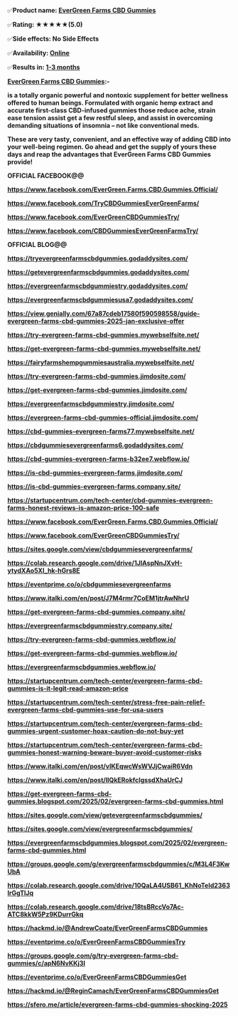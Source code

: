<p>✅<strong>Product name: <a href="https://www.facebook.com/EverGreen.Farms.CBD.Gummies.Official/">EverGreen Farms CBD Gummies</a></strong></p>
<p>✅<strong>Rating: ★★★★★(5.0)</strong></p>
<p>✅<strong>Side effects: No Side Effects</strong></p>
<p>✅<strong>Availability: <a href="https://www.facebook.com/EverGreen.Farms.CBD.Gummies.Official/">Online</a></strong></p>
<p>✅<strong>Results in: <a href="https://www.facebook.com/EverGreen.Farms.CBD.Gummies.Official/">1-3 months</a></strong></p>
<p><strong><strong><a href="https://www.facebook.com/EverGreen.Farms.CBD.Gummies.Official/">EverGreen Farms CBD Gummies</a>:</strong><strong>- </strong></strong></p>
<p><strong>is a totally organic powerful and nontoxic supplement for better wellness offered to human beings. Formulated with organic hemp extract and accurate first-class CBD-infused gummies those reduce ache, strain ease tension assist get a few restful sleep, and assist in overcoming demanding situations of insomnia &ndash; not like conventional meds.</strong></p>
<p><strong>These are very tasty, convenient, and an effective way of adding CBD into your well-being regimen. Go ahead and get the supply of yours these days and reap the advantages that EverGreen Farms CBD Gummies provide!</strong></p>
<p><strong><strong>OFFICIAL FACEBOOK@@</strong></strong></p>
<p><strong><strong><a href="https://www.facebook.com/EverGreen.Farms.CBD.Gummies.Official/">https://www.facebook.com/EverGreen.Farms.CBD.Gummies.Official/</a></strong></strong></p>
<p><strong><strong><a href="https://www.facebook.com/TryCBDGummiesEverGreenFarms/">https://www.facebook.com/TryCBDGummiesEverGreenFarms/</a></strong></strong></p>
<p><strong><strong><a href="https://www.facebook.com/EverGreenCBDGummiesTry/">https://www.facebook.com/EverGreenCBDGummiesTry/</a></strong></strong></p>
<p><strong><strong><a href="https://www.facebook.com/CBDGummiesEverGreenFarmsTry/">https://www.facebook.com/CBDGummiesEverGreenFarmsTry/</a></strong></strong></p>
<p><strong><strong>OFFICIAL </strong><strong>BLOG@</strong><strong>@</strong></strong></p>
<p><strong><strong><a href="https://tryevergreenfarmscbdgummies.godaddysites.com/">https://tryevergreenfarmscbdgummies.godaddysites.com/</a></strong></strong></p>
<p><strong><strong><a href="https://getevergreenfarmscbdgummies.godaddysites.com/">https://getevergreenfarmscbdgummies.godaddysites.com/</a></strong></strong></p>
<p><strong><strong><a href="https://evergreenfarmscbdgummiestry.godaddysites.com/">https://evergreenfarmscbdgummiestry.godaddysites.com/</a></strong></strong></p>
<p><strong><strong><a href="https://evergreenfarmscbdgummiesusa7.godaddysites.com/">https://evergreenfarmscbdgummiesusa7.godaddysites.com/</a></strong></strong></p>
<p><strong><strong><a href="https://view.genially.com/67a87cdeb17580f590598558/guide-evergreen-farms-cbd-gummies-2025-jan-exclusive-offer">https://view.genially.com/67a87cdeb17580f590598558/guide-evergreen-farms-cbd-gummies-2025-jan-exclusive-offer</a></strong></strong></p>
<p><strong><strong><a href="https://try-evergreen-farms-cbd-gummies.mywebselfsite.net/">https://try-evergreen-farms-cbd-gummies.mywebselfsite.net/</a></strong></strong></p>
<p><strong><strong><a href="https://get-evergreen-farms-cbd-gummies.mywebselfsite.net/">https://get-evergreen-farms-cbd-gummies.mywebselfsite.net/</a></strong></strong></p>
<p><strong><strong><a href="https://fairyfarmshempgummiesaustralia.mywebselfsite.net/">https://fairyfarmshempgummiesaustralia.mywebselfsite.net/</a></strong></strong></p>
<p><strong><strong><a href="https://try-evergreen-farms-cbd-gummies.jimdosite.com/">https://try-evergreen-farms-cbd-gummies.jimdosite.com/</a></strong></strong></p>
<p><strong><strong><a href="https://get-evergreen-farms-cbd-gummies.jimdosite.com/">https://get-evergreen-farms-cbd-gummies.jimdosite.com/</a></strong></strong></p>
<p><strong><strong><a href="https://evergreenfarmscbdgummiestry.jimdosite.com/">https://evergreenfarmscbdgummiestry.jimdosite.com/</a></strong></strong></p>
<p><strong><strong><a href="https://evergreen-farms-cbd-gummies-official.jimdosite.com/">https://evergreen-farms-cbd-gummies-official.jimdosite.com/</a></strong></strong></p>
<p><strong><strong><a href="https://cbd-gummies-evergreen-farms77.mywebselfsite.net/">https://cbd-gummies-evergreen-farms77.mywebselfsite.net/</a></strong></strong></p>
<p><strong><strong><a href="https://cbdgummiesevergreenfarms6.godaddysites.com/">https://cbdgummiesevergreenfarms6.godaddysites.com/</a></strong></strong></p>
<p><strong><strong><a href="https://cbd-gummies-evergreen-farms-b32ee7.webflow.io/">https://cbd-gummies-evergreen-farms-b32ee7.webflow.io/</a></strong></strong></p>
<p><strong><strong><a href="https://is-cbd-gummies-evergreen-farms.jimdosite.com/">https://is-cbd-gummies-evergreen-farms.jimdosite.com/</a></strong></strong></p>
<p><strong><strong><a href="https://is-cbd-gummies-evergreen-farms.company.site/">https://is-cbd-gummies-evergreen-farms.company.site/</a></strong></strong></p>
<p><strong><strong><a href="https://startupcentrum.com/tech-center/cbd-gummies-evergreen-farms-honest-reviews-is-amazon-price-100-safe">https://startupcentrum.com/tech-center/cbd-gummies-evergreen-farms-honest-reviews-is-amazon-price-100-safe</a></strong></strong></p>
<p><strong><strong><a href="https://www.facebook.com/EverGreen.Farms.CBD.Gummies.Official/">https://www.facebook.com/EverGreen.Farms.CBD.Gummies.Official/</a></strong></strong></p>
<p><strong><strong><a href="https://www.facebook.com/EverGreenCBDGummiesTry/">https://www.facebook.com/EverGreenCBDGummiesTry/</a></strong></strong></p>
<p><strong><strong><a href="https://sites.google.com/view/cbdgummiesevergreenfarms/">https://sites.google.com/view/cbdgummiesevergreenfarms/</a></strong></strong></p>
<p><strong><strong><a href="https://colab.research.google.com/drive/1JIAspNnJXvH-ytydXAo5Xl_hk-hGrs8E">https://colab.research.google.com/drive/1JIAspNnJXvH-ytydXAo5Xl_hk-hGrs8E</a></strong></strong></p>
<p><strong><strong><a href="https://eventprime.co/o/cbdgummiesevergreenfarms">https://eventprime.co/o/cbdgummiesevergreenfarms</a></strong></strong></p>
<p><strong><strong><a href="https://www.italki.com/en/post/J7M4rmr7CoEM1jtrAwNhrU">https://www.italki.com/en/post/J7M4rmr7CoEM1jtrAwNhrU</a></strong></strong></p>
<p><strong><strong><a href="https://get-evergreen-farms-cbd-gummies.company.site/">https://get-evergreen-farms-cbd-gummies.company.site/</a></strong></strong></p>
<p><strong><strong><a href="https://evergreenfarmscbdgummiestry.company.site/">https://evergreenfarmscbdgummiestry.company.site/</a></strong></strong></p>
<p><strong><strong><a href="https://try-evergreen-farms-cbd-gummies.webflow.io/">https://try-evergreen-farms-cbd-gummies.webflow.io/</a></strong></strong></p>
<p><strong><strong><a href="https://get-evergreen-farms-cbd-gummies.webflow.io/">https://get-evergreen-farms-cbd-gummies.webflow.io/</a></strong></strong></p>
<p><strong><strong><a href="https://evergreenfarmscbdgummies.webflow.io/">https://evergreenfarmscbdgummies.webflow.io/</a></strong></strong></p>
<p><strong><strong><a href="https://startupcentrum.com/tech-center/evergreen-farms-cbd-gummies-is-it-legit-read-amazon-price">https://startupcentrum.com/tech-center/evergreen-farms-cbd-gummies-is-it-legit-read-amazon-price</a></strong></strong></p>
<p><strong><strong><a href="https://startupcentrum.com/tech-center/stress-free-pain-relief-evergreen-farms-cbd-gummies-use-for-usa-users">https://startupcentrum.com/tech-center/stress-free-pain-relief-evergreen-farms-cbd-gummies-use-for-usa-users</a></strong></strong></p>
<p><strong><strong><a href="https://startupcentrum.com/tech-center/evergreen-farms-cbd-gummies-urgent-customer-hoax-caution-do-not-buy-yet">https://startupcentrum.com/tech-center/evergreen-farms-cbd-gummies-urgent-customer-hoax-caution-do-not-buy-yet</a></strong></strong></p>
<p><strong><strong><a href="https://startupcentrum.com/tech-center/evergreen-farms-cbd-gummies-honest-warning-beware-buyer-avoid-customer-risks">https://startupcentrum.com/tech-center/evergreen-farms-cbd-gummies-honest-warning-beware-buyer-avoid-customer-risks</a></strong></strong></p>
<p><strong><strong><a href="https://www.italki.com/en/post/vlKEqwcWsWVJjCwaiR6Vdn">https://www.italki.com/en/post/vlKEqwcWsWVJjCwaiR6Vdn</a></strong></strong></p>
<p><strong><strong><a href="https://www.italki.com/en/post/llQkERokfcIgssdXhaUrCJ">https://www.italki.com/en/post/llQkERokfcIgssdXhaUrCJ</a></strong></strong></p>
<p><strong><strong><a href="https://get-evergreen-farms-cbd-gummies.blogspot.com/2025/02/evergreen-farms-cbd-gummies.html">https://get-evergreen-farms-cbd-gummies.blogspot.com/2025/02/evergreen-farms-cbd-gummies.html</a></strong></strong></p>
<p><strong><strong><a href="https://sites.google.com/view/getevergreenfarmscbdgummies/">https://sites.google.com/view/getevergreenfarmscbdgummies/</a></strong></strong></p>
<p><strong><strong><a href="https://sites.google.com/view/evergreenfarmscbdgummies/">https://sites.google.com/view/evergreenfarmscbdgummies/</a></strong></strong></p>
<p><strong><strong><a href="https://evergreenfarmscbdgummies.blogspot.com/2025/02/evergreen-farms-cbd-gummies.html">https://evergreenfarmscbdgummies.blogspot.com/2025/02/evergreen-farms-cbd-gummies.html</a></strong></strong></p>
<p><strong><strong><a href="https://groups.google.com/g/evergreenfarmscbdgummies/c/M3L4F3KwUbA">https://groups.google.com/g/evergreenfarmscbdgummies/c/M3L4F3KwUbA</a></strong></strong></p>
<p><strong><strong><a href="https://colab.research.google.com/drive/10QaLA4USB61_KhNoTeId2363lrGgTlJq">https://colab.research.google.com/drive/10QaLA4USB61_KhNoTeId2363lrGgTlJq</a></strong></strong></p>
<p><strong><strong><a href="https://colab.research.google.com/drive/18tsBRccVo7Ac-ATC8kkW5Pz9KDurrGkq">https://colab.research.google.com/drive/18tsBRccVo7Ac-ATC8kkW5Pz9KDurrGkq</a></strong></strong></p>
<p><strong><strong><a href="https://hackmd.io/@AndrewCoate/EverGreenFarmsCBDGummies">https://hackmd.io/@AndrewCoate/EverGreenFarmsCBDGummies</a></strong></strong></p>
<p><strong><strong><a href="https://eventprime.co/o/EverGreenFarmsCBDGummiesTry">https://eventprime.co/o/EverGreenFarmsCBDGummiesTry</a></strong></strong></p>
<p><strong><strong><a href="https://groups.google.com/g/try-evergreen-farms-cbd-gummies/c/apN6NvKKj3I">https://groups.google.com/g/try-evergreen-farms-cbd-gummies/c/apN6NvKKj3I</a></strong></strong></p>
<p><strong><strong><a href="https://eventprime.co/o/EverGreenFarmsCBDGummiesGet">https://eventprime.co/o/EverGreenFarmsCBDGummiesGet</a></strong></strong></p>
<p><strong><strong><a href="https://hackmd.io/@ReginCamach/EverGreenFarmsCBDGummiesGet">https://hackmd.io/@ReginCamach/EverGreenFarmsCBDGummiesGet</a></strong></strong></p>
<p><strong><strong><a href="https://sfero.me/article/evergreen-farms-cbd-gummies-shocking-2025">https://sfero.me/article/evergreen-farms-cbd-gummies-shocking-2025</a></strong></strong></p>
